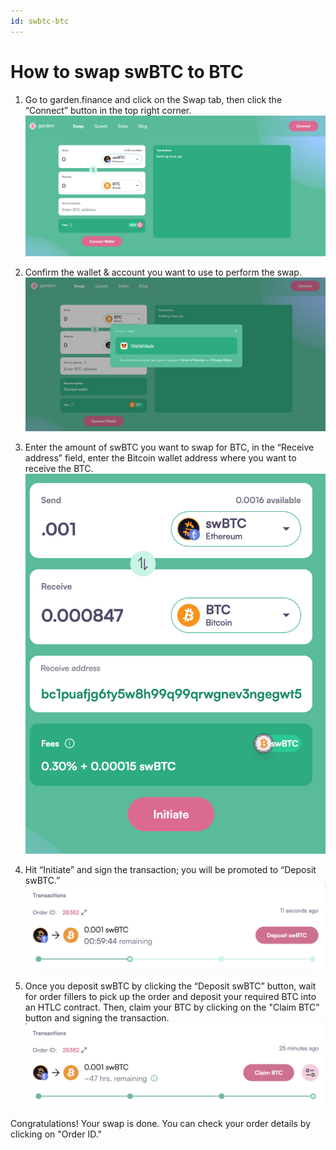 ```yaml
---
id: swbtc-btc
---
```


# How to swap swBTC to BTC

1. Go to garden.finance and click on the Swap tab, then click the “Connect” button in the top right corner. 
   ![step 1](../../images/guide-swbtc-btc-1.png)

2. Confirm the wallet & account you want to use to perform the swap. 
   ![step 2](../../images/guide-swbtc-btc-2.png)

3. Enter the amount of swBTC you want to swap for BTC, in the “Receive address” field, enter the Bitcoin  wallet address where you want to receive the BTC.
   ![step 3](../../images/guide-swbtc-btc-3.png)

4. Hit “Initiate” and sign the transaction; you will be promoted to “Deposit swBTC.”  
   ![step 4](../../images/guide-swbtc-btc-4.png)

5. Once you deposit swBTC by clicking the “Deposit swBTC” button, wait for order fillers to pick up the order and deposit your required BTC into an HTLC contract.
Then, claim your BTC by clicking on the "Claim BTC" button and signing the transaction. 
   ![step 5](../../images/guide-swbtc-btc-5.png)

Congratulations! Your swap is done. You can check your order details by clicking on "Order ID."